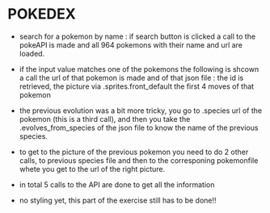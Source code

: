 POKEDEX
=======

- search for a pokemon by name : if search button is clicked
a call to the pokeAPI is made and all 964 pokemons with their name
and url are loaded.

- if the input value matches one of the pokemons the following is shcown
 a call the url of that pokemon is made and of that json file :
  the id is retrieved,
  the picture via .sprites.front_default
  the first 4 moves of that pokemon

- the previous evolution was a bit more tricky, you go to .species url of
the pokemon (this is a third call), and then you take the .evolves_from_species of the json file
to know the name of the previous species.

- to get to the picture of the previous pokemon you need to do 2 other calls, to previous
species file and then to the corresponing pokemonfile whete you get to the url of the right
picture. 

- in total 5 calls to the API are done to get all the information

- no styling yet, this part of the exercise still has to be done!!
